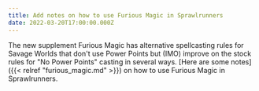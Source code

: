 ```yaml
---
title: Add notes on how to use Furious Magic in Sprawlrunners
date: 2022-03-20T17:00:00.000Z
---
```


The new supplement Furious Magic has alternative spellcasting rules for Savage Worlds that don't use Power Points but (IMO) improve on the stock rules for "No Power Points" casting in several ways. [Here are some notes]({{< relref "furious_magic.md" >}}) on how to use Furious Magic in Sprawlrunners.
<!--more-->